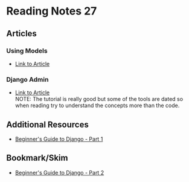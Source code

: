 # Reading Notes 27 

## Articles  

### Using Models  
* [Link to Article](https://developer.mozilla.org/en-US/docs/Learn/Server-side/Django/Models)  

### Django Admin
* [Link to Article](https://developer.mozilla.org/en-US/docs/Learn/Server-side/Django/Admin_site)  
NOTE: The tutorial is really good but some of the tools are dated so when reading try to understand the concepts more than the code.  

## Additional Resources  
* [Beginner's Guide to Django - Part 1](https://simpleisbetterthancomplex.com/series/2017/09/04/a-complete-beginners-guide-to-django-part-1.html)  

## Bookmark/Skim  
* [Beginner's Guide to Django - Part 2](https://simpleisbetterthancomplex.com/series/2017/09/11/a-complete-beginners-guide-to-django-part-2.html)  